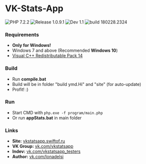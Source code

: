 # VK-Stats-App
 
![PHP 7.2.2](https://img.shields.io/badge/PHP-7.2.2-lightgray.svg?longCache=true&style=flat)
![Release 1.0.9.1](https://img.shields.io/badge/release-v1.0.9.1-blue.svg?longCache=true&style=flat)
![Dev 1.1](https://img.shields.io/badge/dev-v1.1--Pre11-orange.svg?longCache=true&style=flat) 
![build 180228.2324](https://img.shields.io/badge/build-180228.2324-lightgray.svg?longCache=true&style=flat)

### Requirements
* **Only for Windows!**
* Windows 7 and above (Recommended **Windows 10**)
* [Visual C++ Redistributable Pack 14](https://microsoft.com/en-gb/download/details.aspx?id=48145)

### Build
* Run **compile.bat**
* Build will be in folder "build ymd.Hi" and "site" (for auto-update)
* Profit! :)

### Run ###
* Start CMD with `php.exe -f program/main.php`
* Or run **appStats.bat** in main folder

### Links
* **Site:** [vkstatsapp.swiftof.ru](http://vkstatsapp.swiftof.ru)
* **VK Group:** [vk.com/vkstatsapp](https://vk.com/vkstatsapp)
* **Indev:** [vk.com/vkstatsapp_testers](https://vk.com/vkstatsapp_testers)
* **Author:** [vk.com/lonadelsi](https://vk.com/lonadelsi)
